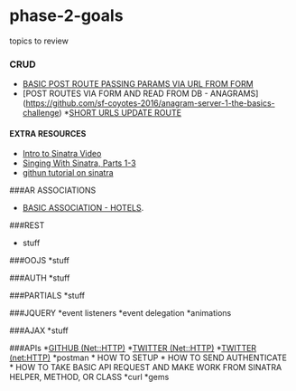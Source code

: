 # phase-2-goals
topics to review 
### CRUD

  * [BASIC POST ROUTE PASSING PARAMS VIA URL FROM FORM](https://github.com/sf-coyotes-2016/cheering-mascot-sinatra-1-synchronous-forms-challenge)
  * [POST ROUTES VIA FORM AND READ FROM DB - ANAGRAMS] (https://github.com/sf-coyotes-2016/anagram-server-1-the-basics-challenge)
  *[SHORT URLS UPDATE ROUTE](https://github.com/sf-coyotes-2016/anagram-server-1-the-basics-challenge)

#### EXTRA RESOURCES
  * [Intro to Sinatra Video](https://identity.devbootcamp.com/login?service=https%3A%2F%2Ftalks.devbootcamp.com%2Fintro-to-sinatra-1)
  * [Singing With Sinatra, Parts 1-3](https://code.tutsplus.com/tutorials/singing-with-sinatra--net-18965)
  * [githun tutorial on sinatra](https://github.com/sinatra/sinatra)
  

###AR ASSOCIATIONS
  * [BASIC ASSOCIATION - HOTELS](https://github.com/sf-coyotes-2016/active-record-associations-drill-hotels-challenge).
  
###REST
  * stuff

###OOJS
  *stuff

###AUTH
  *stuff

###PARTIALS
 *stuff

###JQUERY
  *event listeners
  *event delegation
  *animations 
 
###AJAX
  *stuff
  
###APIs
  *[GITHUB (Net::HTTP)](https://github.com/sf-coyotes-2016/github-api-challenge)
  *[TWITTER (Net::HTTP)](https://github.com/sf-coyotes-2016/recent-tweets-command-line-challenge)
  *[TWITTER (net:HTTP)](https://github.com/sf-coyotes-2016/tweet-now-command-line-challenge)
  *postman 
    * HOW TO SETUP 
    * HOW TO SEND AUTHENTICATE
    * HOW TO TAKE BASIC API REQUEST AND MAKE WORK FROM SINATRA HELPER, METHOD, OR CLASS
  *curl 
  *gems 
